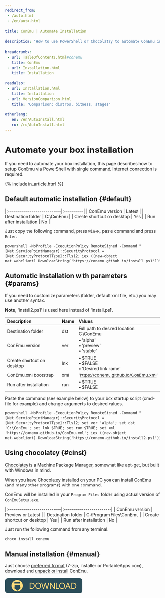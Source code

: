 ```yaml
---
redirect_from:
 - /auto.html
 - /en/auto.html

title: ConEmu | Automate Installation

description: "How to use PowerShell or Chocolatey to automate ConEmu installation."

breadcrumbs:
 - url: TableOfContents.html#conemu
   title: ConEmu
 - url: Installation.html
   title: Installation

readalso:
 - url: Installation.html
   title: Installation
 - url: VersionComparison.html
   title: "Comparison: distros, bitness, stages"

otherlang:
   en: /en/AutoInstall.html
   ru: /ru/AutoInstall.html
---
```


# Automate your box installation
If you need to automate your box installation, this page describes how to
setup ConEmu via PowerShell with single command.
Internet connection is required.

{% include in_article.html %}


## Default automatic installation   {#default}

|:---------------------------|:----------|
| ConEmu version             | Latest    |
| Destination folder         | C:\ConEmu |
| Create shortcut on desktop | Yes       |
| Run after installation     | No        |

Just copy the following command, press `Win+R`, paste command and press `Enter`.

~~~
powershell -NoProfile -ExecutionPolicy RemoteSigned -Command "[Net.ServicePointManager]::SecurityProtocol = [Net.SecurityProtocolType]::Tls12; iex ((new-object net.webclient).DownloadString('https://conemu.github.io/install.ps1'))"
~~~




## Automatic installation with parameters   {#params}

If you need to customize parameters (folder, default xml file, etc.)
you may use another syntax.

**Note**, ‘install2.ps1’ is used here instead of ‘install.ps1’.

| Description | Name | Values |
|:---|:---|:---|
| Destination folder | dst | Full path to desired location <br/> C:\ConEmu |
| ConEmu version | ver | • 'alpha' <br/> • 'preview' <br/> • 'stable' |
| Create shortcut on desktop | lnk | • $TRUE <br/> • $FALSE <br/> • 'Desired link name' |
| ConEmu.xml bootstrap | xml | 'https://conemu.github.io/ConEmu.xml' |
| Run after installation | run | • $TRUE <br/> • $FALSE |

Paste the command (see example below) to your box startup script
(cmd-file for example) and change arguments to desired values.

~~~
powershell -NoProfile -ExecutionPolicy RemoteSigned -Command "[Net.ServicePointManager]::SecurityProtocol = [Net.SecurityProtocolType]::Tls12; set ver 'alpha'; set dst 'C:\ConEmu'; set lnk $TRUE; set run $TRUE; set xml 'https://conemu.github.io/ConEmu.xml'; iex ((new-object net.webclient).DownloadString('https://conemu.github.io/install2.ps1'))"
~~~



## Using chocolatey   {#cinst}

[Chocolatey](https://chocolatey.org/) is a Machine Package Manager,
somewhat like apt-get, but built with Windows in mind.

When you have Chocolatey installed on your PC you can install
ConEmu (and many other programs) with one command.

ConEmu will be installed in your `Program Files` folder using actual
version of `ConEmuSetup.exe`.

|:---------------------------|:------------------------|
| ConEmu version             | Preview or Latest       |
| Destination folder         | C:\Program Files\ConEmu |
| Create shortcut on desktop | Yes                     |
| Run after installation     | No                      |

Just run the following command from any terminal.

~~~
choco install conemu
~~~




## Manual installation   {#manual}

Just choose [preferred format](VersionComparison.html)
(7-zip, installer or PortableApps.com),
download and [unpack or install](Installation.html) ConEmu.

[![Download mirrors](/img/Downloads.png)](Downloads.html "Choose ConEmu download mirrors")
